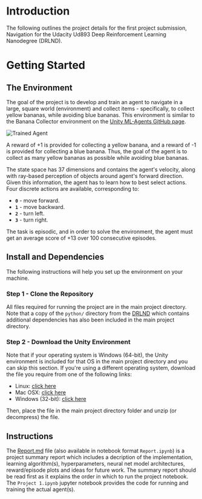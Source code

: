 # Introduction

The following outlines the project details for the first project submission, Navigation for the Udacity Ud893 Deep Reinforcement Learning Nanodegree (DRLND).

# Getting Started

## The Environment

The goal of the project is to develop and train an agent to navigate in a large, square world (environment) and collect items - specifically, to collect yellow bananas, while avoiding blue bananas. This environment is similar to the Banana Collector environment on the [Unity ML-Agents GitHub page](https://github.com/Unity-Technologies/ml-agents/blob/main/docs/Learning-Environment-Examples.md#banana-collector).

![Trained Agent](https://user-images.githubusercontent.com/10624937/42135619-d90f2f28-7d12-11e8-8823-82b970a54d7e.gif)

A reward of +1 is provided for collecting a yellow banana, and a reward of -1 is provided for collecting a blue banana. Thus, the goal of the agent is to collect as many yellow bananas as possible while avoiding blue bananas.

The state space has 37 dimensions and contains the agent's velocity, along with ray-based perception of objects around agent's forward direction. Given this information, the agent has to learn how to best select actions. Four discrete actions are available, corresponding to:

- **`0`** - move forward.
- **`1`** - move backward.
- **`2`** - turn left.
- **`3`** - turn right.

The task is episodic, and in order to solve the environment, the agent must get an average score of +13 over 100 consecutive episodes.

## Install and Dependencies

The following instructions will help you set up the environment on your machine.

### Step 1 - Clone the Repository

All files required for running the project are in the main project directory. Note that a copy of the `python/` directory from the [DRLND](https://github.com/udacity/deep-reinforcement-learning#dependencies) which contains additional dependencies has also been included in the main project directory.

### Step 2 - Download the Unity Environment

Note that if your operating system is Windows (64-bit), the Unity environment is included for that OS in the main project directory and you can skip this section. If you're using a different operating system, download the file you require from one of the following links:

- Linux: [click here](https://s3-us-west-1.amazonaws.com/udacity-drlnd/P1/Banana/Banana_Linux.zip)
- Mac OSX: [click here](https://s3-us-west-1.amazonaws.com/udacity-drlnd/P1/Banana/Banana.app.zip)
- Windows (32-bit): [click here](https://s3-us-west-1.amazonaws.com/udacity-drlnd/P1/Banana/Banana_Windows_x86.zip)

Then, place the file in the main project directory folder and unzip (or decompress) the file.

## Instructions

The [Report.md](Report.md) file (also available in notebook format `Report.ipynb`) is a project summary report which includes a decription of the implementation, learning algorithm(s), hyperparameters, neural net model architectures, reward/episode plots and ideas for future work. The summary report should be read first as it explains the order in which to run the project notebook. The `Project 1.ipynb` jupyter notebook provides the code for running and training the actual agent(s).
